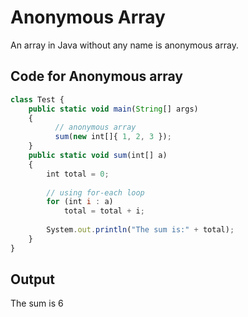 #  Anonymous Array

An array in Java without any name is anonymous array.

## Code for Anonymous array
```javascript
class Test { 
    public static void main(String[] args) 
    { 
          // anonymous array 
          sum(new int[]{ 1, 2, 3 }); 
    } 
    public static void sum(int[] a) 
    { 
        int total = 0; 
  
        // using for-each loop 
        for (int i : a)  
            total = total + i; 
          
        System.out.println("The sum is:" + total); 
    } 
} 
```
## Output
The sum is 6